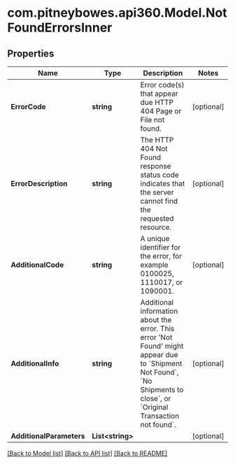 # com.pitneybowes.api360.Model.NotFoundErrorsInner

## Properties

Name | Type | Description | Notes
------------ | ------------- | ------------- | -------------
**ErrorCode** | **string** | Error code(s) that appear due HTTP 404 Page or File not found. | [optional] 
**ErrorDescription** | **string** | The HTTP 404 Not Found response status code indicates that the server cannot find the requested resource. | [optional] 
**AdditionalCode** | **string** | A unique identifier for the error, for example 0100025, 1110017, or 1090001. | [optional] 
**AdditionalInfo** | **string** | Additional information about the error. This error &#39;Not Found&#39; might appear due to &#x60;Shipment Not Found&#x60;, &#x60;No Shipments to close&#x60;, or &#x60;Original Transaction not found&#x60;. | [optional] 
**AdditionalParameters** | **List&lt;string&gt;** |  | [optional] 

[[Back to Model list]](../../README.md#documentation-for-models) [[Back to API list]](../../README.md#documentation-for-api-endpoints) [[Back to README]](../../README.md)

